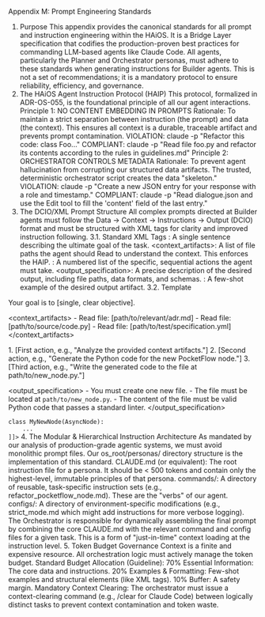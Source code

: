 Appendix M: Prompt Engineering Standards
1. Purpose
This appendix provides the canonical standards for all prompt and instruction engineering within the HAiOS. It is a Bridge Layer specification that codifies the production-proven best practices for commanding LLM-based agents like Claude Code.
All agents, particularly the Planner and Orchestrator personas, must adhere to these standards when generating instructions for Builder agents. This is not a set of recommendations; it is a mandatory protocol to ensure reliability, efficiency, and governance.
2. The HAiOS Agent Instruction Protocol (HAIP)
This protocol, formalized in ADR-OS-055, is the foundational principle of all our agent interactions.
Principle 1: NO CONTENT EMBEDDING IN PROMPTS
Rationale: To maintain a strict separation between instruction (the prompt) and data (the context). This ensures all context is a durable, traceable artifact and prevents prompt contamination.
VIOLATION: claude -p "Refactor this code: class Foo..."
COMPLIANT: claude -p "Read file foo.py and refactor its contents according to the rules in guidelines.md"
Principle 2: ORCHESTRATOR CONTROLS METADATA
Rationale: To prevent agent hallucination from corrupting our structured data artifacts. The trusted, deterministic orchestrator script creates the data "skeleton."
VIOLATION: claude -p "Create a new JSON entry for your response with a role and timestamp."
COMPLIANT: claude -p "Read dialogue.json and use the Edit tool to fill the 'content' field of the last entry."
3. The DCIO/XML Prompt Structure
All complex prompts directed at Builder agents must follow the Data -> Context -> Instructions -> Output (DCIO) format and must be structured with XML tags for clarity and improved instruction following.
3.1. Standard XML Tags
<objective>: A single sentence describing the ultimate goal of the task.
<context_artifacts>: A list of file paths the agent should Read to understand the context. This enforces the HAIP.
<instructions>: A numbered list of the specific, sequential actions the agent must take.
<output_specification>: A precise description of the desired output, including file paths, data formats, and schemas.
<example>: A few-shot example of the desired output artifact.
3.2. Template
<prompt>
  <objective>
    Your goal is to [single, clear objective].
  </objective>

  <context_artifacts>
    - Read file: [path/to/relevant/adr.md]
    - Read file: [path/to/source/code.py]
    - Read file: [path/to/test/specification.yml]
  </context_artifacts>

  <instructions>
    1. [First action, e.g., "Analyze the provided context artifacts."]
    2. [Second action, e.g., "Generate the Python code for the new PocketFlow node."]
    3. [Third action, e.g., "Write the generated code to the file at path/to/new_node.py."]
  </instructions>

  <output_specification>
    - You must create one new file.
    - The file must be located at `path/to/new_node.py`.
    - The content of the file must be valid Python code that passes a standard linter.
  </output_specification>

  <example>
    <![CDATA[
    # An example of a well-formed output file
    from pocketflow import AsyncNode

    class MyNewNode(AsyncNode):
        ...
    ]]>
  </example>
</prompt>
4. The Modular & Hierarchical Instruction Architecture
As mandated by our analysis of production-grade agentic systems, we must avoid monolithic prompt files. Our os_root/personas/ directory structure is the implementation of this standard.
CLAUDE.md (or equivalent): The root instruction file for a persona. It should be < 500 tokens and contain only the highest-level, immutable principles of that persona.
commands/: A directory of reusable, task-specific instruction sets (e.g., refactor_pocketflow_node.md). These are the "verbs" of our agent.
configs/: A directory of environment-specific modifications (e.g., strict_mode.md which might add instructions for more verbose logging).
The Orchestrator is responsible for dynamically assembling the final prompt by combining the core CLAUDE.md with the relevant command and config files for a given task. This is a form of "just-in-time" context loading at the instruction level.
5. Token Budget Governance
Context is a finite and expensive resource. All orchestration logic must actively manage the token budget.
Standard Budget Allocation (Guideline):
70% Essential Information: The core data and instructions.
20% Examples & Formatting: Few-shot examples and structural elements (like XML tags).
10% Buffer: A safety margin.
Mandatory Context Clearing: The orchestrator must issue a context-clearing command (e.g., /clear for Claude Code) between logically distinct tasks to prevent context contamination and token waste.
